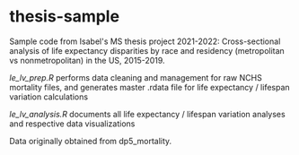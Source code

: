 # thesis-sample

Sample code from Isabel's MS thesis project 2021-2022: Cross-sectional analysis of life expectancy disparities by race and residency (metropolitan vs nonmetropolitan) in the US, 2015-2019.

_le_lv_prep.R_ performs data cleaning and management for raw NCHS mortality files, and generates master .rdata file for life expectancy / lifespan variation calculations

_le_lv_analysis.R_ documents all life expectancy / lifespan variation analyses and respective data visualizations


Data originally obtained from dp5_mortality.
